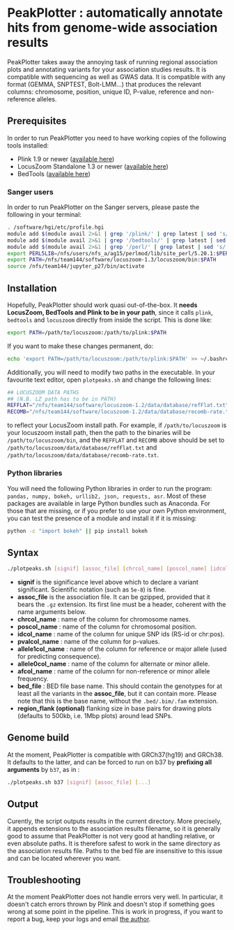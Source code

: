# PeakPlotter : automatically annotate hits from genome-wide association results

PeakPlotter takes away the annoying task of running regional association plots and annotating variants for your association studies results. It is compatible with sequencing as well as GWAS data. It is compatible with any format (GEMMA, SNPTEST, Bolt-LMM...) that produces the relevant columns: chromosome, position, unique ID, P-value, reference and non-reference alleles.

## Prerequisites
In order to run PeakPlotter you need to have working copies of the following tools installed:
* Plink 1.9 or newer ([available here](https://www.cog-genomics.org/plink2/index))
* LocusZoom Standalone 1.3 or newer ([available here](http://genome.sph.umich.edu/wiki/LocusZoom_Standalone))
* BedTools ([available here](http://bedtools.readthedocs.io/en/latest/))

### Sanger users
In order to run PeakPlotter on the Sanger servers, please paste the following in your terminal:

```bash
. /software/hgi/etc/profile.hgi
module add $(module avail 2>&1 | grep '/plink/' | grep latest | sed 's/.latest.//')
module add $(module avail 2>&1 | grep '/bedtools/' | grep latest | sed 's/.latest.//')
module add $(module avail 2>&1 | grep '/perl/' | grep latest | sed 's/.latest.//')
export PERL5LIB=/nfs/users/nfs_a/ag15/perlmod/lib/site_perl/5.20.1:$PERL5LIB
export PATH=/nfs/team144/software/locuszoom-1.3/locuszoom/bin:$PATH
source /nfs/team144/jupyter_p27/bin/activate
```

## Installation
Hopefully, PeakPlotter should work quasi out-of-the-box. It **needs LocusZoom, BedTools and Plink to be in your path**, since it calls `plink`, `bedtools` and `locuszoom` directly from inside the script. This is done like:

```bash
export PATH=/path/to/locuszoom:/path/to/plink:$PATH
```

If you want to make these changes permanent, do:
```bash
echo 'export PATH=/path/to/locuszoom:/path/to/plink:$PATH' >> ~/.bashrc
```

Additionally, you will need to modify two paths in the executable. In your favourite text editor, open `plotpeaks.sh` and change the following lines:
```bash
## LOCUSZOOM DATA PATHS
## (N.B. LZ path has to be in PATH)
REFFLAT="/nfs/team144/software/locuszoom-1.2/data/database/refFlat.txt"
RECOMB="/nfs/team144/software/locuszoom-1.2/data/database/recomb-rate.txt"
```

to reflect your LocusZoom install path. For example, if `/path/to/locuszoom` is your locuszoom install path, then the path to the binaries will be `/path/to/locuszoom/bin`, and the `REFFLAT` and `RECOMB` above should be set to `/path/to/locuszoom/data/database/refFlat.txt` and `/path/to/locuszoom/data/database/recomb-rate.txt`.

### Python libraries
You will need the following Python libraries in order to run the program: `pandas, numpy, bokeh, urllib2, json, requests, asr`.
Most of these packages are available in large Python bundles such as Anaconda. For those that are missing, or if you prefer to use your own Python environment, you can test the presence of a module and install it if it is missing:
```bash
python -c "import bokeh" || pip install bokeh
```

## Syntax

```bash
./plotpeaks.sh [signif] [assoc_file] [chrcol_name] [poscol_name] [idcol_name] [pvalcol_name] [allele1col_name] [allele0col_name] [afcol_name] [bed_file]
```
* **signif** is the significance level above which to declare a variant significant. Scientific notation (such as `5e-8`) is fine.
* **assoc_file** is the association file. It can be gzipped, provided that it bears the `.gz` extension. Its first line must be a header, coherent with the name arguments below.
* **chrcol_name** : name of the column for chromosome names.
* **poscol_name** : name of the column for chromosomal position.
* **idcol_name** : name of the column for unique SNP ids (RS-id or chr:pos).
* **pvalcol_name** : name of the column for p-values.
* **allele1col_name** : name of the column for reference or major allele (used for predicting consequence).
* **allele0col_name** : name of the column for alternate or minor allele.
* **afcol_name** : name of the column for non-reference or minor allele frequency.
* **bed_file** : BED file base name. This should contain the genotypes for at least all the variants in the **assoc_file**, but it can contain more. Please note that this is the base name, without the `.bed/.bim/.fam` extension.
* **region_flank (optional)** flanking size in base pairs for drawing plots (defaults to 500kb, i.e. 1Mbp plots) around lead SNPs.

## Genome build
At the moment, PeakPlotter is compatible with GRCh37(hg19) and GRCh38. It defaults to the latter, and can be forced to run on b37 by **prefixing all arguments** by `b37`, as in :
```bash
./plotpeaks.sh b37 [signif] [assoc_file] [...]
``` 

## Output

Curently, the script outputs results in the current directory. More precisely, it appends extensions to the association results filename, so it is generally good to assume that PeakPlotter is not very good at handling relative, or even absolute paths. It is therefore safest to work in the same directory as the association results file. Paths to the bed file are insensitive to this issue and can be located wherever you want.

## Troubleshooting
At the moment PeakPlotter does not handle errors very well. In particular, it doesn't catch errors thrown by Plink and doesn't stop if something goes wrong at some point in the pipeline. This is work in progress, if you want to report a bug, keep your logs and email [the author](mailto:ag15@sanger.ac.uk).
